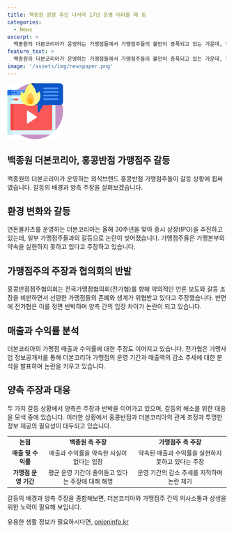 ```yaml
---
title: 백종원 상장 추진 나서며 17년 운영 어려울 때 힘
categories:
  - News
excerpt: >
  백종원의 더본코리아가 운영하는 가맹점들에서 가맹점주들의 불만이 증폭되고 있는 가운데, 전국가맹점주협의회와의 갈등이 예리해지고 있다. 더본코리아는 IPO를 준비 중인 가운데 일부 가맹점주들의 불만과 갈등으로 시끌시끌하고 있으며, 전가협은 더본코리아에 대한 악의적인 언론 보도를 규탄하고 있으나, 더본코리아는 이에 대해 강력히 부인하고 있다. 가맹점 매출과 수익률에 대한 논란도 지속되고 있으며, 더본코리아는 매출액이 증가함에도 불구하고 가맹점의 매출이 감소한 것을 반박하고 있다. 협의회는 선량한 가맹점주들의 매출이 하락했으며, 생존권을 지키기 위해 항의할 것이라고 강조했다. 
feature_text: >
  백종원의 더본코리아가 운영하는 가맹점들에서 가맹점주들의 불만이 증폭되고 있는 가운데, 전국가맹점주협의회와의 갈등이 예리해지고 있다. 더본코리아는 IPO를 준비 중인 가운데 일부 가맹점주들의 불만과 갈등으로 시끌시끌하고 있으며, 전가협은 더본코리아에 대한 악의적인 언론 보도를 규탄하고 있으나, 더본코리아는 이에 대해 강력히 부인하고 있다. 가맹점 매출과 수익률에 대한 논란도 지속되고 있으며, 더본코리아는 매출액이 증가함에도 불구하고 가맹점의 매출이 감소한 것을 반박하고 있다. 협의회는 선량한 가맹점주들의 매출이 하락했으며, 생존권을 지키기 위해 항의할 것이라고 강조했다. 
image: '/assets/img/newspaper.png'
---
```


<p><img src="/assets/img/news.png" alt="rentncar 속보" /></p>

<h2>백종원 더본코리아, 홍콩반점 가맹점주 갈등</h2>

<p data-ke-size="size16">백종원의 더본코리아가 운영하는 외식브랜드 홍콩반점 가맹점주들이 갈등 상황에 휩싸였습니다. 갈등의 배경과 양측 주장을 살펴보겠습니다.</p>

<h2 data-ke-size="size26">환경 변화와 갈등</h2>

<p data-ke-size="size16">연돈볼카츠를 운영하는 더본코리아는 올해 30주년을 맞아 증시 상장(IPO)을 추진하고 있는데, 일부 가맹점주들과의 갈등으로 논란이 빚어졌습니다. 가맹점주들은 가맹본부의 약속을 실현하지 못하고 있다고 주장하고 있습니다.</p>

<h2 data-ke-size="size26">가맹점주의 주장과 협의회의 반발</h2>

<p data-ke-size="size16">홍콩반점점주협의회는 전국가맹점협의회(전가협)를 향해 악의적인 언론 보도와 갈등 조장을 비판하면서 선량한 가맹점들의 존폐와 생계가 위협받고 있다고 주장했습니다. 반면에 전가협은 이를 정면 반박하며 양측 간의 입장 차이가 논란이 되고 있습니다.</p>

<h2 data-ke-size="size26">매출과 수익률 분석</h2>

<p data-ke-size="size16">더본코리아의 가맹점 매출과 수익률에 대한 주장도 이어지고 있습니다. 전가협은 가맹사업 정보공개서를 통해 더본코리아 가맹점의 운영 기간과 매출액의 감소 추세에 대한 분석을 발표하며 논란을 키우고 있습니다.</p>

<h2 data-ke-size="size26">양측 주장과 대응</h2>

<p data-ke-size="size16">두 가지 갈등 상황에서 양측은 주장과 반박을 이어가고 있으며, 갈등의 해소를 위한 대응을 모색 중에 있습니다. 이러한 상황에서 홍콩반점과 더본코리아의 관계 조정과 투명한 정보 제공의 필요성이 대두되고 있습니다.</p>

<table>
    <tr>
        <td style="text-align: center; height: 17px;"><b>논점</b></td>
        <td style="text-align: center; height: 17px;"><b>백종원 측 주장</b></td>
        <td style="text-align: center; height: 17px;"><b>가맹점주 측 주장</b></td>
    </tr>
    <tr>
        <td style="text-align: center; height: 17px;"><b>매출 및 수익률</b></td>
        <td style="text-align: center; height: 17px;">매출과 수익률을 약속한 사실이 없다는 입장</td>
        <td style="text-align: center; height: 17px;">약속된 매출과 수익률을 실현하지 못하고 있다는 주장</td>
    </tr>
    <tr>
        <td style="text-align: center; height: 17px;"><b>가맹점 운영 기간</b></td>
        <td style="text-align: center; height: 17px;">평균 운영 기간이 줄어들고 있다는 주장에 대해 해명</td>
        <td style="text-align: center; height: 17px;">운영 기간의 감소 추세를 지적하며 논란 제기</td>
    </tr>
</table>

<p data-ke-size="size16">갈등의 배경과 양측 주장을 종합해보면, 더본코리아와 가맹점주 간의 의사소통과 상생을 위한 노력이 필요해 보입니다.</p>
유용한 생활 정보가 필요하시다면, <a href="https://onioninfo.kr" rel="dofollow">onioninfo.kr</a>


